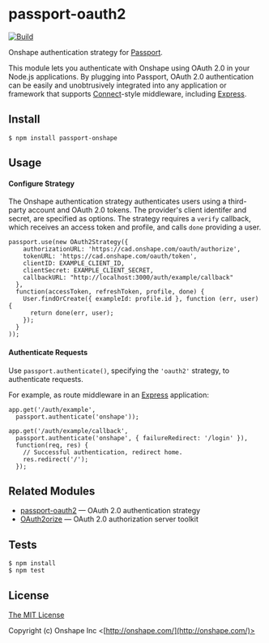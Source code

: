 # passport-oauth2

[![Build](https://travis-ci.org/onshape/passport-onshape.svg?branch=master)](https://travis-ci.org/onshape/passport-onshape)


Onshape authentication strategy for [Passport](http://passportjs.org/).

This module lets you authenticate with Onshape using OAuth 2.0 in your
Node.js applications.
By plugging into Passport, OAuth 2.0 authentication can be easily and
unobtrusively integrated into any application or framework that supports
[Connect](http://www.senchalabs.org/connect/)-style middleware, including
[Express](http://expressjs.com/).

## Install

    $ npm install passport-onshape

## Usage

#### Configure Strategy

The Onshape authentication strategy authenticates users using a third-party
account and OAuth 2.0 tokens.  The provider's client identifer and secret,
are specified as options.  The strategy requires a `verify` callback,
which receives an access token and profile, and calls `done` providing a user.

    passport.use(new OAuth2Strategy({
        authorizationURL: 'https://cad.onshape.com/oauth/authorize',
        tokenURL: 'https://cad.onshape.com/oauth/token',
        clientID: EXAMPLE_CLIENT_ID,
        clientSecret: EXAMPLE_CLIENT_SECRET,
        callbackURL: "http://localhost:3000/auth/example/callback"
      },
      function(accessToken, refreshToken, profile, done) {
        User.findOrCreate({ exampleId: profile.id }, function (err, user) {
          return done(err, user);
        });
      }
    ));

#### Authenticate Requests

Use `passport.authenticate()`, specifying the `'oauth2'` strategy, to
authenticate requests.

For example, as route middleware in an [Express](http://expressjs.com/)
application:

    app.get('/auth/example',
      passport.authenticate('onshape'));

    app.get('/auth/example/callback',
      passport.authenticate('onshape', { failureRedirect: '/login' }),
      function(req, res) {
        // Successful authentication, redirect home.
        res.redirect('/');
      });

## Related Modules

- [passport-oauth2](https://github.com/jaredhanson/passport-oauth2) — OAuth 2.0 authentication strategy
- [OAuth2orize](https://github.com/jaredhanson/oauth2orize) — OAuth 2.0 authorization server toolkit

## Tests

    $ npm install
    $ npm test

## License

[The MIT License](http://opensource.org/licenses/MIT)

Copyright (c) Onshape Inc <[http://onshape.com/](http://onshape.com/)>

